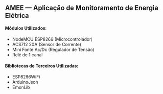 ## AMEE — Aplicação de Monitoramento de Energia Elétrica

#### Módulos Utilizados:
- NodeMCU ESP8266 (Microcontrolador)
- ACS712 20A (Sensor de Corrente)
- Mini Fonte Ac/Dc (Regulador de Tensão)
- Relé de 1 canal

#### Bibliotecas de Terceiros Utilizadas:
- ESP8266WiFi
- ArduinoJson
- EmonLib
